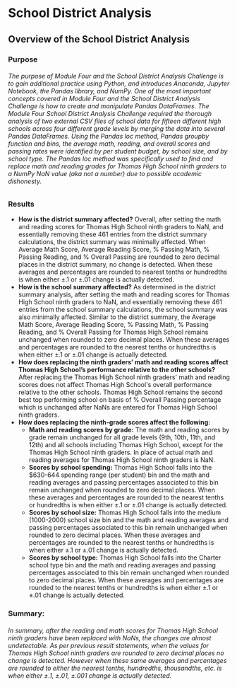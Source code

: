 # School District Analysis

## Overview of the School District Analysis 

### Purpose

###### The purpose of Module Four and the School District Analysis Challenge is to gain additional practice using Python, and introduces Anaconda, Jupyter Notebook, the Pandas library, and NumPy.  One of the most important concepts covered in Module Four and the School District Analysis Challenge is how to create and manipulate Pandas DataFrames. The Module Four School District Analysis Challenge required the thorough analysis of two external CSV files of school data for fifteen different high schools across four different grade levels by merging the data into several Pandas DataFrames.  Using the Pandas loc method, Pandas groupby function and bins, the average math, reading, and overall scores and passing rates were identified by per student budget, by school size, and by school type.  The Pandas loc method was specifically used to find and replace math and reading grades for Thomas High School ninth graders to a NumPy NaN value (aka not a number) due to possible academic dishonesty.

### Results

- **How is the district summary affected?**  Overall, after setting the math and reading scores for Thomas High School ninth graders to NaN, and essentially removing these 461 entries from the district summary calculations, the district summary was minimally affected.  When Average Math Score, Average Reading Score, % Passing Math, % Passing Reading, and % Overall Passing are rounded to zero decimal places in the district summary, no change is detected. When these averages and percentages are rounded to nearest tenths or hundredths is when either ±.1 or ±.01 change is actually detected.
- **How is the school summary affected?** As determined in the district summary analysis, after setting the math and reading scores for Thomas High School ninth graders to NaN, and essentially removing these 461 entries from the school summary calculations, the school summary was also minimally affected. Similar to the district summary, the Average Math Score, Average Reading Score, % Passing Math, % Passing Reading, and % Overall Passing for Thomas High School remains unchanged when rounded to zero decimal places. When these averages and percentages are rounded to the nearest tenths or hundredths is when either ±.1 or ±.01 change is actually detected.
- **How does replacing the ninth graders’ math and reading scores affect Thomas High School’s performance relative to the other schools?** After replacing the Thomas High School ninth graders' math and reading scores does not affect Thomas High School's overall performance relative to the other schools.  Thomas High School remains the second best top performing school on basis of % Overall Passing percentage which is unchanged after NaNs are entered for Thomas High School ninth graders.
- **How does replacing the ninth-grade scores affect the following:**
  - **Math and reading scores by grade:** The math and reading scores by grade remain unchanged for all grade levels (9th, 10th, 11th, and 12th) and all schools including Thomas High School, except for the Thomas High School ninth graders.  In place of actual math and reading averages for Thomas High School ninth graders is NaN.
  - **Scores by school spending:** Thomas High School falls into the $630-644 spending range (per student) bin and the math and reading averages and passing percentages associated to this bin remain unchanged when rounded to zero decimal places. When these averages and percentages are rounded to the nearest tenths or hundredths is when either ±.1 or ±.01 change is actually detected.
  - **Scores by school size:** Thomas High School falls into the medium (1000-2000) school size bin and the math and reading averages and passing percentages associated to this bin remain unchanged when rounded to zero decimal places. When these averages and percentages are rounded to the nearest tenths or hundredths is when either ±.1 or ±.01 change is actually detected.
  - **Scores by school type:** Thomas High School falls into the Charter school type bin and the math and reading averages and passing percentages associated to this bin remain unchanged when rounded to zero decimal places. When these averages and percentages are rounded to the nearest tenths or hundredths is when either ±.1 or ±.01 change is actually detected.

### Summary: 

###### In summary, after the reading and math scores for Thomas High School ninth graders have been replaced with NaNs, the changes are almost undetectable.  As per previous result statements, when the values for Thomas High School ninth graders are rounded to zero decimal places no change is detected.  However when these same averages and percentages are rounded to either the nearest tenths, hundredths, thousandths, etc. is when either ±.1, ±.01, ±.001 change is actually detected.
